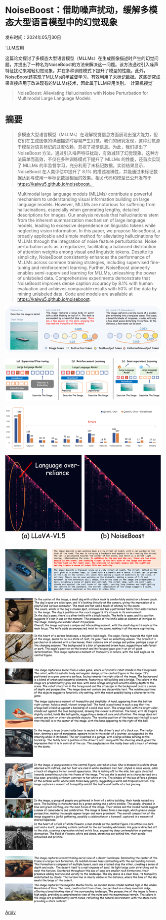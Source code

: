 # NoiseBoost：借助噪声扰动，缓解多模态大型语言模型中的幻觉现象

发布时间：2024年05月30日

`LLM应用

这篇论文探讨了多模态大型语言模型（MLLMs）在生成图像描述时产生的幻觉问题，并提出了一种名为NoiseBoost的方法来解决这一问题。该方法通过引入噪声特征扰动来减轻幻觉现象，并在多种训练模式下提升了模型的性能。此外，NoiseBoost还实现了MLLMs的半监督学习，有效利用了未标记数据。这些研究成果直接应用于改进现有的MLLMs技术，因此属于LLM应用类别。` `计算机视觉`

> NoiseBoost: Alleviating Hallucination with Noise Perturbation for Multimodal Large Language Models

# 摘要

> 多模态大型语言模型（MLLMs）在理解视觉信息方面展现出强大能力，但它们在生成图像的详细描述时容易产生幻觉。我们的研究发现，这种幻觉源于模型对语言标记的过度依赖，忽视了视觉信息。为此，我们提出了 NoiseBoost 方法，通过引入噪声特征扰动，有效减轻了幻觉现象。这种方法简单而高效，不仅在多种训练模式下提升了 MLLMs 的性能，还首次实现了 MLLMs 的半监督学习，充分利用了未标记数据。实验结果显示，NoiseBoost 在人类评估中提升了 8.1% 的描述准确性，并能通过未标记数据达到与使用一半标记数据相当的效果。相关代码和模型已公开发布于 https://kaiwu5.github.io/noiseboost。

> Multimodal large language models (MLLMs) contribute a powerful mechanism to understanding visual information building on large language models. However, MLLMs are notorious for suffering from hallucinations, especially when generating lengthy, detailed descriptions for images. Our analysis reveals that hallucinations stem from the inherent summarization mechanism of large language models, leading to excessive dependence on linguistic tokens while neglecting vision information. In this paper, we propose NoiseBoost, a broadly applicable and simple method for alleviating hallucinations for MLLMs through the integration of noise feature perturbations. Noise perturbation acts as a regularizer, facilitating a balanced distribution of attention weights among visual and linguistic tokens. Despite its simplicity, NoiseBoost consistently enhances the performance of MLLMs across common training strategies, including supervised fine-tuning and reinforcement learning. Further, NoiseBoost pioneerly enables semi-supervised learning for MLLMs, unleashing the power of unlabeled data. Comprehensive experiments demonstrate that NoiseBoost improves dense caption accuracy by 8.1% with human evaluation and achieves comparable results with 50% of the data by mining unlabeled data. Code and models are available at https://kaiwu5.github.io/noiseboost.

![NoiseBoost：借助噪声扰动，缓解多模态大型语言模型中的幻觉现象](../../../paper_images/2405.20081/intui1.png)

![NoiseBoost：借助噪声扰动，缓解多模态大型语言模型中的幻觉现象](../../../paper_images/2405.20081/framenoise.png)

![NoiseBoost：借助噪声扰动，缓解多模态大型语言模型中的幻觉现象](../../../paper_images/2405.20081/human_eval.png)

![NoiseBoost：借助噪声扰动，缓解多模态大型语言模型中的幻觉现象](../../../paper_images/2405.20081/anchortoken.png)

![NoiseBoost：借助噪声扰动，缓解多模态大型语言模型中的幻觉现象](../../../paper_images/2405.20081/noise_show.png)

![NoiseBoost：借助噪声扰动，缓解多模态大型语言模型中的幻觉现象](../../../paper_images/2405.20081/mask_animal.png)

![NoiseBoost：借助噪声扰动，缓解多模态大型语言模型中的幻觉现象](../../../paper_images/2405.20081/mask_art.png)

![NoiseBoost：借助噪声扰动，缓解多模态大型语言模型中的幻觉现象](../../../paper_images/2405.20081/mask_people.png)

![NoiseBoost：借助噪声扰动，缓解多模态大型语言模型中的幻觉现象](../../../paper_images/2405.20081/mask_view.png)

[Arxiv](https://arxiv.org/abs/2405.20081)